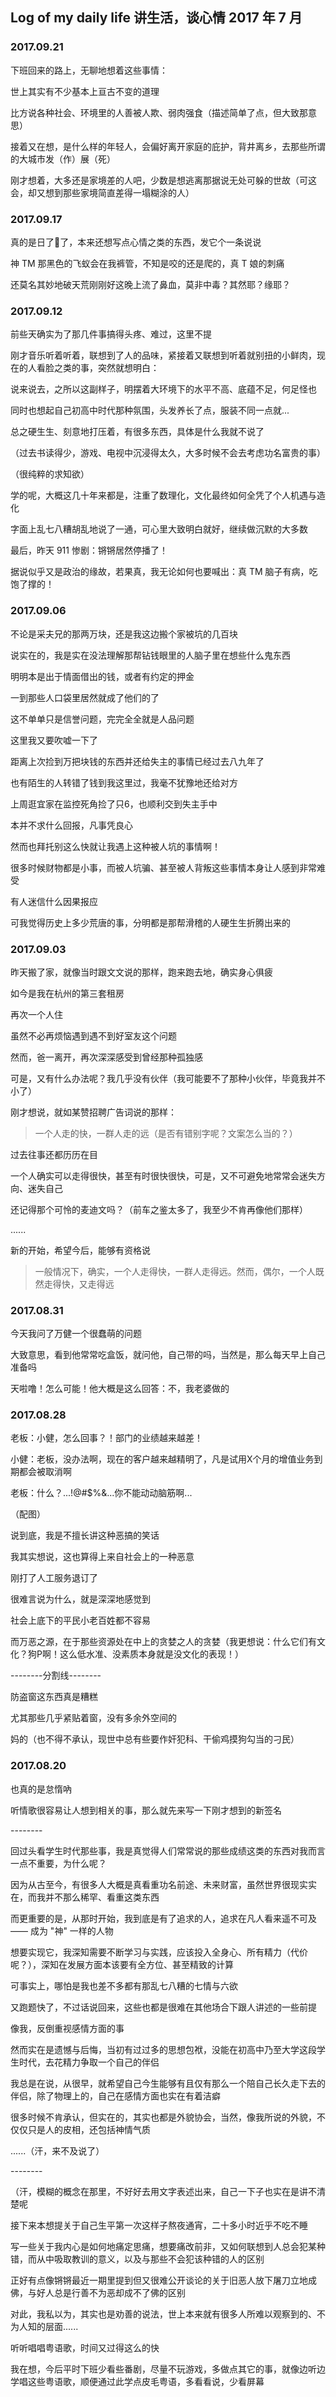 ## Log of my daily life 讲生活，谈心情 2017 年 7 月


### 2017.09.21
<p>下班回来的路上，无聊地想着这些事情：</p>
<p>世上其实有不少基本上亘古不变的道理</p>
<p>比方说各种社会、环境里的人善被人欺、弱肉强食（描述简单了点，但大致那意思）</p>
<p>接着又在想，是什么样的年轻人，会偏好离开家庭的庇护，背井离乡，去那些所谓的大城市发（作）展（死）</p>
<p>刚才想着，大多还是家境差的人吧，少数是想逃离那据说无处可躲的世故（可这会，却又想到那些家境简直差得一塌糊涂的人）</p>


### 2017.09.17
<p>真的是日了🐶了，本来还想写点心情之类的东西，发它个一条说说</p>
<p>神 TM 那黑色的飞蚁会在我裤管，不知是咬的还是爬的，真 T 娘的刺痛 </p>
<p>还莫名其妙地破天荒刚刚好这晚上流了鼻血，莫非中毒？其然耶？缘耶？</p>


### 2017.09.12
<p>前些天确实为了那几件事搞得头疼、难过，这里不提</p>
<p>刚才音乐听着听着，联想到了人的品味，紧接着又联想到听着就别扭的小鲜肉，现在的人看脸之类的事，突然就想明白：</p>
<p>说来说去，之所以这副样子，明摆着大环境下的水平不高、底蕴不足，何足怪也</p>
<p>同时也想起自己初高中时代那种氛围，头发养长了点，服装不同一点就...</p>
<p>总之硬生生、刻意地打压着，有很多东西，具体是什么我就不说了</p>
<p>（过去书读得少，游戏、电视中沉浸得太久，大多时候不会去考虑功名富贵的事）</p>
<p>（很纯粹的求知欲）</p>
<p>学的呢，大概这几十年来都是，注重了数理化，文化最终如何全凭了个人机遇与造化</p>
<p>字面上乱七八糟胡乱地说了一通，可心里大致明白就好，继续做沉默的大多数</p>
<p>最后，昨天 911 惨剧：锵锵居然停播了！</p>
<p>据说似乎又是政治的缘故，若果真，我无论如何也要喊出：真 TM 脑子有病，吃饱了撑的！</p>


### 2017.09.06
<p>不论是采夫兄的那两万块，还是我这边搬个家被坑的几百块</p>
<p>说实在的，我是实在没法理解那帮钻钱眼里的人脑子里在想些什么鬼东西</p>
<p>明明本是出于情面借出的钱，或者有约定的押金</p>
<p>一到那些人口袋里居然就成了他们的了</p>
<p>这不单单只是信誉问题，完完全全就是人品问题</p>
<p>这里我又要吹嘘一下了</p>
<p>距离上次捡到万把块钱的东西并还给失主的事情已经过去八九年了</p>
<p>也有陌生的人转错了钱到我这里过，我毫不犹豫地还给对方</p>
<p>上周逛宜家在监控死角捡了只6，也顺利交到失主手中</p>
<p>本并不求什么回报，凡事凭良心</p>
<p>然而也拜托别这么快就让我遇上这种被人坑的事情啊！</p>
<p>很多时候财物都是小事，而被人坑骗、甚至被人背叛这些事情本身让人感到非常难受</p>
<p>有人迷信什么因果报应</p>
<p>可我觉得历史上多少荒唐的事，分明都是那帮滑稽的人硬生生折腾出来的</p>


### 2017.09.03
<p>昨天搬了家，就像当时跟文文说的那样，跑来跑去地，确实身心俱疲</p>
<p>如今是我在杭州的第三套租房</p>
<p>再次一个人住</p>
<p>虽然不必再烦恼遇到遇不到好室友这个问题</p>
<p>然而，爸一离开，再次深深感受到曾经那种孤独感</p>
<p>可是，又有什么办法呢？我几乎没有伙伴（我可能要不了那种小伙伴，毕竟我并不小了）</p>
<p>刚才想说，就如某赞招聘广告词说的那样：</p>
<p><blockquote>一个人走的快，一群人走的远（是否有错别字呢？文案怎么当的？）</blockquote></p>
<p>过去往事还都历历在目</p>
<p>一个人确实可以走得很快，甚至有时很快很快，可是，又不可避免地常常会迷失方向、迷失自己</p>
<p>还记得那个可怜的麦迪文吗？（前车之鉴太多了，我至少不肯再像他们那样）</p>
<p>......</p>
<p>新的开始，希望今后，能够有资格说</p>
<p><blockquote>一般情况下，确实，一个人走得快，一群人走得远。然而，偶尔，一个人既然走得快，又走得远</blockquote></p>


### 2017.08.31
<p>今天我问了万健一个很蠢萌的问题</p>
<p>大致意思，看到他常常吃盒饭，就问他，自己带的吗，当然是，那么每天早上自己准备吗</p>
<p>天啦噜！怎么可能！他大概是这么回答：不，我老婆做的</p>


### 2017.08.28
<p>老板：小健，怎么回事？！部门的业绩越来越差！</p>
<p>小健：老板，没办法啊，现在的客户越来越精明了，凡是试用X个月的增值业务到期都会被取消啊</p>
<p>老板：什么？...!@#$%&...你不能动动脑筋啊...</p>
<p>（配图）</p>
<p>说到底，我是不擅长讲这种恶搞的笑话</p>
<p>我其实想说，这也算得上来自社会上的一种恶意</p>
<p>刚打了人工服务退订了</p>
<p>很难言说为什么，就是深深地感觉到</p>
<p>社会上底下的平民小老百姓都不容易</p>
<p>而万恶之源，在于那些资源处在中上的贪婪之人的贪婪（我更想说：什么它们有文化？狗P啊！这么低水准、没素质本身就是没文化的表现！）</p>
<p>--------分割线--------</p>
<p>防盗窗这东西真是糟糕</p>
<p>尤其那些几乎紧贴着窗，没有多余外空间的</p>
<p>妈的（也不得不承认，现世中总有些要作奸犯科、干偷鸡摸狗勾当的刁民）</p>


### 2017.08.20
<p>也真的是怠惰吶</p>
<p>听情歌很容易让人想到相关的事，那么就先来写一下刚才想到的新签名</p>
<p>--------</p>
<p>回过头看学生时代那些事，我是真觉得人们常常说的那些成绩这类的东西对我而言一点不重要，为什么呢？</p>
<p>因为从古至今，有很多人大概是真看重功名前途、未来财富，虽然世界很现实实在，而我并不那么稀罕、看重这类东西</p>
<p>而更重要的是，从那时开始，我到底是有了追求的人，追求在凡人看来遥不可及 —— 成为 "神" 一样的人物</p>
<p>想要实现它，我深知需要不断学习与实践，应该投入全身心、所有精力（代价呢？），深知在发展方面本该要有全方位、甚至精致的计算</p>
<p>可事实上，哪怕是我也差不多都有那乱七八糟的七情与六欲</p>
<p>又跑题快了，不过话说回来，这些也都是很难在其他场合下跟人讲述的一些前提</p>
<p>像我，反倒重视感情方面的事</p>
<p>然而实在是遗憾与后悔，当初有过过多的思想包袱，没能在初高中乃至大学这段学生时代，去花精力争取一个自己的伴侣</p>
<p>我总是在说，从很早，就希望自己今生能够有且仅有那么一个陪自己长久走下去的伴侣，除了物理上的，自己在感情方面也实在有着洁癖</p>
<p>很多时候不肯承认，但实在的，其实也都是外貌协会，当然，像我所说的外貌，不仅仅只是人的皮相，还包括神情气质</p>
<p>......（汗，来不及说了）</p>
<p>--------</p>
<p>（汗，模糊的概念在那里，不好好去用文字表述出来，自己一下子也实在是讲不清楚呢</p>
<p>接下来本想提关于自己生平第一次这样子熬夜通宵，二十多小时近乎不吃不睡</p>
<p>写一些关于我内心是如何地痛定思痛，想要痛改前非，又如何联想到人总会犯某种错，而从中吸取教训的意义，以及与那些不会犯该种错的人的区别</p>
<p>正好有点像锵锵最近一期里提到但又很难公开谈论的关于旧恶人放下屠刀立地成佛，与好人总是行善不为恶却成不了佛的区别</p>
<p>对此，我私以为，其实也是劝善的说法，世上本来就有很多人所难以观察到的、不为人知的层面......</p>
<p>听听唱唱粤语歌，时间又过得这么的快</p>
<p>我在想，今后平时下班少看些番剧，尽量不玩游戏，多做点其它的事，就像边听边学唱这些粤语歌，顺便通过此学点皮毛粤语，多看看说，少看屏幕</p>

